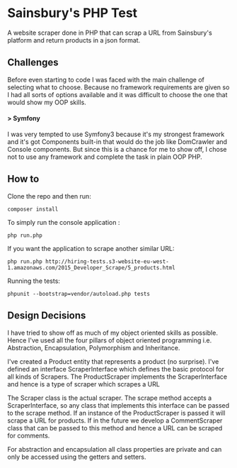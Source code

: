 # Sainsbury's PHP Test #
A website scraper done in PHP that can scrap a URL from Sainsbury's platform and return products in a json format.

## Challenges ##
Before even starting to code I was faced with the main challenge of selecting what to choose. Because no framework 
requirements are given so I had all sorts of options available and it was difficult to choose the one that would show
my OOP skills.

#### > Symfony ####
I was very tempted to use Symfony3 because it's my strongest framework and it's got Components built-in that would do
the job like DomCrawler and Console components.
But since this is a chance for me to show off, I chose not to use any framework and complete the task in plain OOP PHP.

## How to ##
Clone the repo and then run:
```
composer install
```

To simply run the console application :
```
php run.php
```

If you want the application to scrape another similar URL:
```
php run.php http://hiring-tests.s3-website-eu-west-1.amazonaws.com/2015_Developer_Scrape/5_products.html
```

Running the tests:
```
phpunit --bootstrap=vendor/autoload.php tests
```

## Design Decisions ##
I have tried to show off as much of my object oriented skills as possible. Hence I've used all the four pillars 
of object oriented programming i.e. Abstraction, Encapsulation, Polymorphism and Inheritance.

I've created a Product entity that represents a product (no surprise).
I've defined an interface ScraperInterface which defines the basic protocol for all kinds of Scrapers.
The ProductScraper implements the ScraperInterface and hence is a type of scraper which scrapes a URL

The Scraper class is the actual scraper. The scrape method accepts a ScraperInterface, so any class that implements this 
interface can be passed to the scrape method. If an instance of the ProductScraper is passed it will scrape a URL for 
products. If in the future we develop a CommentScraper class that can be passed to this method and hence a URL can 
be scraped for comments.

For abstraction and encapsulation all class properties are private and can only be accessed using the getters and 
setters.